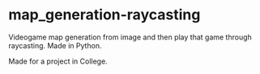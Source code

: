 # map_generation-raycasting
Videogame map generation from image and then play that game through raycasting. Made in Python.

Made for a project in College.
